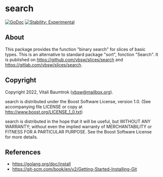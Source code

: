 # search

[![GoDoc](https://godoc.org/github.com/vbsw/slices/search?status.svg)](https://godoc.org/github.com/vbsw/slices/search) [![Stability: Experimental](https://masterminds.github.io/stability/experimental.svg)](https://masterminds.github.io/stability/experimental.html)

## About
This package provides the function "binary search" for slices of basic types. This is an alternative to standard package "sort", fonction "Search".
It is published on <https://github.com/vbsw/slices/search> and <https://gitlab.com/vbsw/slices/search>.

## Copyright
Copyright 2022, Vitali Baumtrok (vbsw@mailbox.org).

search is distributed under the Boost Software License, version 1.0. (See accompanying file LICENSE or copy at http://www.boost.org/LICENSE_1_0.txt)

search is distributed in the hope that it will be useful, but WITHOUT ANY WARRANTY; without even the implied warranty of MERCHANTABILITY or FITNESS FOR A PARTICULAR PURPOSE. See the Boost Software License for more details.

## References
- https://golang.org/doc/install
- https://git-scm.com/book/en/v2/Getting-Started-Installing-Git
